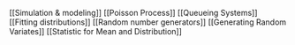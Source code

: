 [[Simulation & modeling]]
[[Poisson Process]]
[[Queueing Systems]]
[[Fitting distributions]]
[[Random number generators]]
[[Generating Random Variates]]
[[Statistic for Mean and Distribution]]

